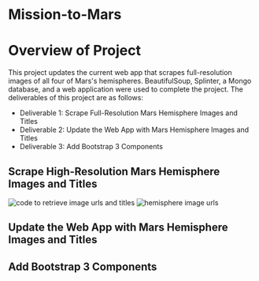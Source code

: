 # Mission-to-Mars

# Overview of Project
This project updates the current web app that scrapes full-resolution images of all four of Mars's hemispheres. BeautifulSoup, Splinter, a Mongo database, and a web application were used to complete the project. The deliverables of this project are as follows:
- Deliverable 1: Scrape Full-Resolution Mars Hemisphere Images and Titles
- Deliverable 2: Update the Web App with Mars Hemisphere Images and Titles
- Deliverable 3: Add Bootstrap 3 Components

## Scrape High-Resolution Mars Hemisphere Images and Titles

![code to retrieve image urls and titles](https://user-images.githubusercontent.com/90656004/146655688-3b75a93b-4ce1-4d67-ae0a-29dd30fca723.PNG)
![hemisphere image urls](https://user-images.githubusercontent.com/90656004/146655693-2fef3176-4d2c-4b36-96c8-56ead5a54ebf.PNG)

## Update the Web App with Mars Hemisphere Images and Titles


## Add Bootstrap 3 Components
